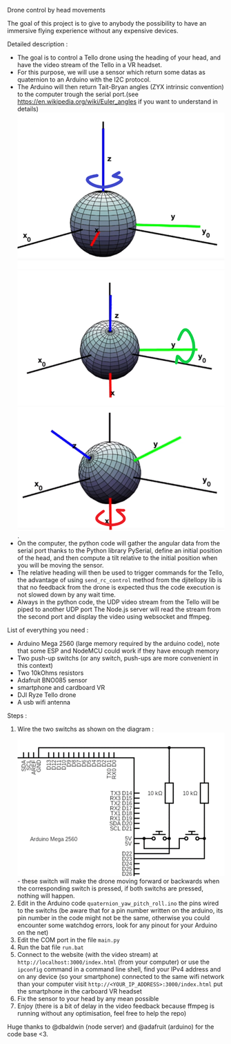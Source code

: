Drone control by head movements

The goal of this project is to give to anybody the possibility to have an immersive flying experience without any expensive devices.

 Detailed description :
   - The goal is to control a Tello drone using the heading of your head, and have the video stream of the Tello in a VR headset.
   - For this purpose, we will use a sensor which return some datas as quaternion to an Arduino with the I2C protocol.
   - The Arduino will then return Tait-Bryan angles (ZYX intrinsic convention) to the computer trough the serial port.(see https://en.wikipedia.org/wiki/Euler_angles if you want to understand in details) ![alt text](images/image-1.png)![alt text](images/image-2.png)![alt text](images/image-3.png).
   - On the computer, the python code will gather the angular data from the serial port thanks to the Python library PySerial, define an initial position of the head, and then compute a tilt relative to the initial position when you will be moving the sensor.
   - The relative heading will then be used to trigger commands for the Tello, the advantage of using `send_rc_control` method from the djitellopy lib is that no feedback from the drone is expected thus the code execution is not slowed down by any wait time.
   - Always in the python code, the UDP video stream from the Tello will be piped to another UDP port
   The Node.js server will read the stream from the second port and display the video using websocket and ffmpeg.

List of everything you need :
 - Arduino Mega 2560 (large memory required by the arduino code), note that some ESP and NodeMCU could work if they have enough memory
 - Two push-up switchs (or any switch, push-ups are more convenient in this context)
 - Two 10kOhms resistors
 - Adafruit BNO085 sensor
 - smartphone and cardboard VR
 - DJI Ryze Tello drone
 - A usb wifi antenna

Steps :
1. Wire the two switchs as shown on the diagram : ![alt text](images/image.png) - these switch will make the drone moving forward or backwards when the corresponding switch is pressed, if both switchs are pressed, nothing will happen.
2. Edit in the Arduino code `quaternion_yaw_pitch_roll.ino` the pins wired to the switchs (be aware that for a pin number written on the arduino,  its pin number in the code might not be the same, otherwise you could encounter some watchdog errors, look for any pinout for your Arduino on the net)
3. Edit the COM port in the file `main.py`
4. Run the bat file `run.bat`
5. Connect to the website (with the video stream) at `http://localhost:3000/index.html` (from your computer) or use the `ipconfig` command in a command line shell, find your IPv4 address and on any device (so your smartphone) connected to the same wifi network than your computer visit `http://<YOUR_IP_ADDRESS>:3000/index.html` put the smartphone in the carboard VR headset
6. Fix the sensor to your head by any mean possible
7. Enjoy (there is a bit of delay in the video feedback because ffmpeg is running without any optimisation, feel free to help the repo)

Huge thanks to @dbaldwin (node server) and @adafruit (arduino) for the code base <3.




